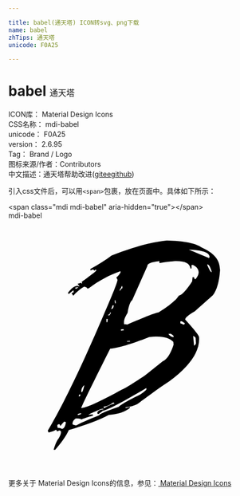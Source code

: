 ```yaml
---

title: babel(通天塔) ICON转svg、png下载
name: babel
zhTips: 通天塔
unicode: F0A25

---
```


# babel  <small style="font-size: 60%;font-weight: 100">通天塔</small>


<div class="detail-page">
<p>
<span>
ICON库：
<span class="badge-secondary badge">Material Design Icons</span> 
</span>
<br/>
<span>
CSS名称：
<span class="badge-secondary badge">mdi-babel</span> 
</span>
<br/>
<span>
unicode：
<span class="badge-secondary badge">F0A25</span> 
</span>
<br/>
<span>
version：
<span class="badge-secondary badge">2.6.95</span> 
</span>
<br/>
<span>Tag：
<span class="badge-light badge">Brand / Logo</span>
</span>
<br/>
<span>图标来源/作者：<span class="badge-light badge">Contributors</span></span> 
<br/>
<span class="zh-detail">中文描述：<span class="badge-primary badge">通天塔</span><span class="help-link"><span>帮助改进</span>(<a href="https://gitee.com/liuwave/icon-helper/edit/master/json/material/babel.json" target="_blank" rel="noopener noreferrer">gitee</a><a href="https://github.com/liuwave/icon-helper/edit/master/json/material/babel.json" target="_blank" rel="noopener noreferrer">github</a></span>)</span><br/>
</p>
</div>
<div class="alert alert-dark">
  <i class="mdi mdi-babel mdi-48px"></i>
  <i class="mdi mdi-babel mdi-36px"></i>
  <i class="mdi mdi-babel mdi-24px"></i>
  <i class="mdi mdi-babel mdi-18px"></i>
</div>
<div>
  <p>引入css文件后，可以用<code>&lt;span&gt;</code>包裹，放在页面中。具体如下所示：    
  </p>
  <div class="alert alert-primary" style="font-size: 14px">
    &lt;span class="mdi mdi-babel" aria-hidden="true"&gt;&lt;/span&gt;
    <copy-btn content='<span class="mdi mdi-babel" aria-hidden="true"></span>'></copy-btn>
  </div>
  <div class="alert alert-secondary">
    <i class="mdi mdi-babel"
    style="font-size: 24px"
    aria-hidden="true"></i> mdi-babel
    <copy-btn content="mdi-babel" btn-title="复制图标名称"></copy-btn>
  </div>
</div>
<div id="svg" class="svg-wrap">
<svg xmlns="http://www.w3.org/2000/svg" viewBox="0 0 24 24"><path d="M15.14 2C13.8 2.12 12.04 2.59 9.87 3.43C9.28 3.87 8.6 4.3 7.84 4.72V4.85C7.9 4.85 7.96 4.81 8.04 4.77C8.13 4.76 8.19 4.79 8.19 4.88L8.32 4.8L8.39 4.79L8.4 4.86C8.41 4.92 7.93 5.29 7 5.96L7.06 6.09H7L6.84 6.04C6.84 6.09 6.78 6.11 6.64 6.12L6.65 6.19L6.81 6.37C6.75 6.37 6.68 6.36 6.6 6.32C6.29 6.35 6 6.58 5.69 7L5.77 7.12C6.03 6.88 6.18 6.76 6.22 6.76L6.24 6.95C6.2 6.95 6.12 7 6.04 7.03L6.2 7.27C6.5 6.93 6.86 6.64 7.24 6.41C7.43 6.46 7.53 6.5 7.53 6.58L7.67 6.57C8.69 5.81 9.71 5.27 10.71 4.93L10.72 5.06C10.53 5.34 10.4 5.5 10.33 5.5C10.34 5.59 10.38 5.67 10.43 5.74C10.45 5.92 10 7.06 9.07 9.19C6.95 14.13 5.19 17.78 3.77 20.16C3.77 20.2 3.8 20.27 3.85 20.35C4.2 20.26 4.42 20.18 4.5 20.1L4.6 20.09L4.61 20.22L4.74 20.21L4.88 20.13C4.88 20.18 4.93 20.19 5 20.18L5.03 20.31C5.03 20.45 4.96 20.65 4.8 20.92C4.65 21.08 4.5 21.42 4.34 21.94V22H4.47C5.04 21.35 5.5 20.72 5.78 20.11C7.44 19.62 8.71 19.15 9.59 18.67C10.47 18.6 11.15 18.37 11.61 18L11.6 17.91L11.27 18H11.19L11.18 17.95C11.83 17.85 12.28 17.7 12.5 17.5C13.79 16.54 14.74 15.85 15.39 15.44C17.39 13.97 18.33 12.55 18.22 11.21C18.21 11.07 17.76 10.5 16.9 9.56C16.88 9.38 17.19 9.12 17.8 8.77L19.53 7.24C19.92 6.74 20.15 5.94 20.23 4.83L20.2 4.57C20.14 3.79 19.58 3.16 18.5 2.68C17.88 2.25 16.76 2.03 15.14 2M17.24 2.87C18.53 2.92 19.19 3.14 19.23 3.55L19.18 3.68L17.24 2.87M16 3.96C16.89 3.95 17.35 4.18 17.4 4.68L17.5 4.67V4.34L17.64 4.33C18 4.5 18.16 4.74 18.18 5C18.2 5.2 18.1 5.42 17.89 5.69C17.8 5.7 17.75 5.64 17.74 5.5H17.6L17.56 5.91C17 6.78 16.56 7.23 16.3 7.26C16.06 7.58 15.91 7.75 15.85 7.75C15.67 7.97 15.17 8.35 14.35 8.87C14.08 8.9 13.07 9.28 11.34 10.04C11.25 10 11.16 10 11.06 10L11.05 9.88C11.03 9.62 11.14 9.31 11.39 8.92C11.5 8.21 11.67 7.8 11.83 7.7L13.28 4.44C13.27 4.24 13.57 4.09 14.21 4L14.42 3.96L14.44 4.15C15.06 4.05 15.45 4 15.6 4C15.74 3.97 15.88 3.96 16 3.96M19 4.29H19.04C19.16 4.3 19.28 4.5 19.41 4.91L19.42 5.03C19.35 5.04 19.22 4.83 19.03 4.41L19 4.29M10.82 6.36H10.88L10.9 6.55C10.84 6.56 10.75 6.65 10.65 6.83L10.64 6.7C10.76 6.55 10.82 6.43 10.82 6.36M6.67 6.46L6.68 6.5C6.63 6.5 6.56 6.56 6.5 6.6L6.41 6.61L6.39 6.5L6.67 6.46M10.24 7.72L10.26 8H10.19L10.16 7.73L10.24 7.72M10.07 8.19C10.05 8.41 10 8.5 9.89 8.53L9.82 8.54C9.9 8.39 9.94 8.29 9.93 8.21L10.07 8.19M9.78 8.87L9.79 8.93L9.67 9.14L9.54 9.15L9.53 9.09C9.66 9.08 9.72 9 9.71 8.88L9.78 8.87M9.5 9.5L9.45 9.81H9.38L9.36 9.5H9.5M16.57 9.72L16.85 9.89C16.86 10 16.82 10.03 16.73 10.04C16.61 9.96 16.5 9.93 16.44 9.93L16.43 9.73L16.57 9.72M11 10.46L11.03 10.58L10.76 10.61L10.75 10.5L11 10.46M15.5 10.91C15.68 11 15.78 11.09 15.79 11.16L15.8 11.22C15.61 11.24 15.45 11.14 15.29 10.93L15.5 10.91M17.66 11.12C17.81 11.18 17.88 11.25 17.89 11.31L17.93 11.82C17.87 11.96 17.81 12.03 17.74 12.03L17.66 11.12M14.16 11.18C14.86 11.17 15.4 11.33 15.76 11.68L15.79 11.94C15.5 12.85 15.13 13.38 14.75 13.54L13 14.93C11.7 15.79 11 16.21 10.9 16.22C8.83 17.36 7.54 17.95 7.04 18H6.96C7.03 17.76 7.95 15.87 9.73 12.33C10.5 12.26 11.76 11.89 13.44 11.23L13.85 11.19C13.96 11.19 14.06 11.18 14.16 11.18M11.62 11.59L11.63 11.65L11.35 11.67L11.34 11.61L11.62 11.59M7.26 15.81C7.17 16.26 7.08 16.5 7 16.5L6.97 16.43C6.95 16.2 7.05 16 7.26 15.81M13.18 16.09L13.19 16.21C13.2 16.27 13 16.43 12.6 16.72C11.44 17.29 10.76 17.68 10.56 17.88C9.3 18.32 8.68 18.59 8.69 18.69C7.57 19.14 6.84 19.46 6.5 19.66C6.41 19.67 6.29 19.63 6.13 19.56C6.12 19.34 6.21 19.15 6.44 19C6.63 19 6.82 19 7 19.09C7.21 19 7.57 18.87 8.08 18.74L8.07 18.61L7.66 18.65C7.71 18.58 8.11 18.4 8.86 18.09L9.07 18.07L9.08 18.13C8.73 18.16 8.53 18.27 8.5 18.46C8.5 18.53 8.53 18.58 8.62 18.57C8.87 18.39 9 18.3 9 18.27C9.5 18.18 10.9 17.44 13.18 16.09M6.86 16.69L6.87 16.75C6.88 16.84 6.83 16.89 6.74 16.9V16.84C6.73 16.76 6.77 16.71 6.86 16.69M10 17.5C10.07 17.47 10.12 17.5 10.12 17.58C9.96 17.6 9.65 17.73 9.19 18H9.12L9.11 17.87C9.44 17.84 9.73 17.71 9.97 17.5H10M6.95 18.5L6.96 18.58C6.9 18.58 6.84 18.61 6.75 18.66L6.62 18.67C6.61 18.61 6.65 18.55 6.74 18.53L6.95 18.5M5.35 19.3L5.5 19.36C5.44 19.76 5.33 19.96 5.13 20C4.97 19.91 4.83 19.88 4.7 19.89L4.68 19.7C4.67 19.62 4.72 19.57 4.82 19.55C4.9 19.54 4.95 19.6 4.96 19.73C5.2 19.44 5.33 19.3 5.35 19.3Z" /></svg>
</div>
<detail full-name='mdi-babel'></detail>
    
<div><p>更多关于 Material Design Icons的信息，参见：<a target="_blank" href="https://iconhelper.cn/material.html"> Material Design Icons</a>
</p></div>
